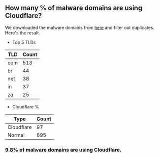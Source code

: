 ## How many % of malware domains are using Cloudflare?


We downloaded the malware domains from [here](https://urlhaus.abuse.ch) and filter out duplicates.
Here's the result.


[//]: # (start replacement)


- Top 5 TLDs

| TLD | Count |
| --- | --- |
| com | 513 |
| br | 44 |
| net | 38 |
| in | 37 |
| za | 25 |


- Cloudflare %

| Type | Count |
| --- | --- |
| Cloudflare | 97 |
| Normal | 895 |


### 9.8% of malware domains are using Cloudflare.